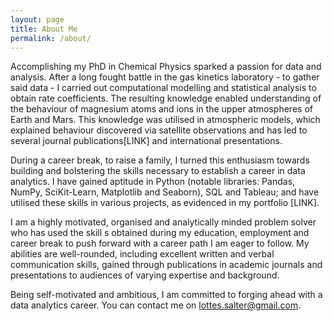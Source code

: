 ```yaml
---
layout: page
title: About Me
permalink: /about/
---
```

Accomplishing my PhD in Chemical Physics sparked a passion for data and analysis. After a long fought battle in the gas kinetics laboratory - to gather said data -  I carried out computational modelling and statistical analysis to obtain rate coefficients.  The resulting knowledge enabled understanding of the behaviour of magnesium atoms and ions in the upper atmospheres of Earth and Mars. This knowledge was utilised in atmospheric models, which explained behaviour discovered via satellite observations and has led to several journal publications[LINK] and international presentations. 

During a career break, to raise a family, I turned this enthusiasm towards building and bolstering the skills necessary to establish a career in data analytics.  I have gained aptitude in Python (notable libraries: Pandas, NumPy, SciKit-Learn, Matplotlib and Seaborn), SQL and Tableau; and have utilised these skills in various projects, as evidenced in my portfolio [LINK]. 

I am a highly motivated, organised and analytically minded problem solver who has used the skill
s obtained during my education, employment and career break to push forward with a career path I am eager to follow. My abilities are well-rounded, including excellent written and verbal communication skills, gained through publications in academic journals and presentations to audiences of varying expertise and background.  

Being self-motivated and ambitious, I am committed to forging ahead with a data analytics career. You can contact me on lottes.salter@gmail.com.
